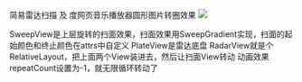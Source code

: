 简易雷达扫描 及 度网页音乐播放器圆形图片转圈效果
![](https://github.com/zzzzKidd/RadarAndDisc/blob/master/11111.gif)  

SweepView是上层旋转的扫面效果，扫面效果用SweepGradient实现，扫面的起始颜色和终止颜色在attrs中自定义
PlateView是雷达底盘
RadarView就是个RelativeLayout，把上面两个View装进去，然后让扫面View转动
动画效果repeatCount设置为-1，就无限循环转动了
 
